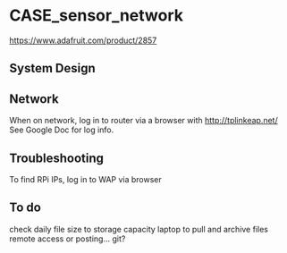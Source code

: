 # CASE_sensor_network

https://www.adafruit.com/product/2857

## System Design

## Network

When on network, log in to router via a browser with http://tplinkeap.net/ <Br>
See Google Doc for log info.

## Troubleshooting

To find RPi IPs, log in to WAP via browser


## To do

check daily file size to storage capacity
laptop to pull and archive files
remote access or posting... git?